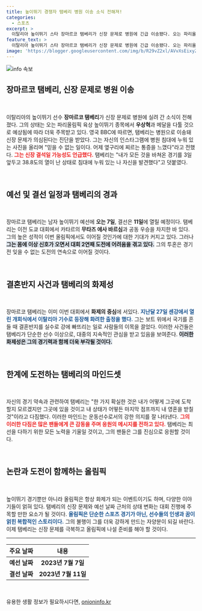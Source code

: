 ```yaml
---
title: 높이뛰기 경쟁자 탬베리 병원 이송 소식 전해져!
categories:
  - 스포츠
excerpt: >
  이탈리아 높이뛰기 스타 장마르코 탬베리가 신장 문제로 병원에 긴급 이송됐다. 오는 파리올림픽을 앞두고 그의 출전자체가 불투명해진 가운데, 탬베리는 어떻게든 경기에 나가겠다며 투혼을 다짐했다.
feature_text: >
  이탈리아 높이뛰기 스타 장마르코 탬베리가 신장 문제로 병원에 긴급 이송됐다. 오는 파리올림픽을 앞두고 그의 출전자체가 불투명해진 가운데, 탬베리는 어떻게든 경기에 나가겠다며 투혼을 다짐했다.
image: 'https://blogger.googleusercontent.com/img/b/R29vZ2xl/AVvXsEixyZcFfHzMRdzZMjFBmAUKJYCLCGyLL1o632UiGVXcaFdKo_bkvkuCioo0uUKlGfBVcT3P84aROyZIXSBEx3Aw5nCQ3pTgDom1WDC4m8eifvWiAmWEEVb4x6G_l8C0QH225ldMjyaFvpxGEBGNO37VmDTDMHGhJPq73UglMfDca1-0aw/s1600/blogspot.png'
---
```


<p><img src="https://blogger.googleusercontent.com/img/b/R29vZ2xl/AVvXsEixyZcFfHzMRdzZMjFBmAUKJYCLCGyLL1o632UiGVXcaFdKo_bkvkuCioo0uUKlGfBVcT3P84aROyZIXSBEx3Aw5nCQ3pTgDom1WDC4m8eifvWiAmWEEVb4x6G_l8C0QH225ldMjyaFvpxGEBGNO37VmDTDMHGhJPq73UglMfDca1-0aw/s1600/blogspot.png" alt="info 속보" /></p>

<h2 data-ke-size="size26">장마르코 탬베리, 신장 문제로 병원 이송</h2>

<p data-ke-size="size16">&nbsp;</p>

<p data-ke-size="size16">이탈리아의 높이뛰기 선수 <b>장마르코 탬베리</b>가 신장 문제로 병원에 실려 간 소식이 전해졌다. 그의 상태는 오는 파리올림픽 육상 높이뛰기 종목에서 <b>우상혁</b>과 메달을 다툴 것으로 예상됨에 따라 더욱 주목받고 있다. 영국 BBC에 따르면, 탬베리는 병원으로 이송돼 신장 문제가 의심된다는 진단을 받았다. 그는 자신의 인스타그램에 병원 침대에 누워 있는 사진을 올리며 "믿을 수 없는 일이다. 어제 옆구리에 찌르는 통증을 느꼈다"라고 전했다. <b><span style="color: #ee2323;">그는 신장 결석일 가능성도 언급했다.</span></b> 탬베리는 "내가 모든 것을 바쳐온 경기를 3일 앞두고 38.8도의 열이 난 상태로 침대에 누워 있는 나 자신을 발견했다"고 덧붙였다.</p>

<p data-ke-size="size16">&nbsp;</p>

<h2 data-ke-size="size26">예선 및 결선 일정과 탬베리의 경과</h2>

<p data-ke-size="size16">&nbsp;</p>

<p data-ke-size="size16">장마르코 탬베리는 남자 높이뛰기 예선에 <b>오는 7일</b>, 결선은 <b>11일</b>에 열릴 예정이다. 탬베리는 이전 도쿄 대회에서 카타르의 <b>무타즈 에사 바르심</b>과 공동 우승을 차지한 바 있다. 그의 높은 성적이 이번 올림픽에서도 이어질 것인가에 대한 기대가 커지고 있다. 그러나 <b><span style="background-color: #21538527;">그는 몸에 이상 신호가 오면서 대회 2연패 도전에 어려움을 겪고 있다.</span></b> 그의 투혼은 경기 전 잊을 수 없는 도전의 연속으로 이어질 것이다.</p>

<p data-ke-size="size16">&nbsp;</p>

<h2 data-ke-size="size26">결혼반지 사건과 탬베리의 화제성</h2>

<p data-ke-size="size16">&nbsp;</p>

<p data-ke-size="size16">장마르코 탬베리는 이미 이번 대회에서 <b>화제의 중심</b>에 서있다. <b><span style="color: #1a5490;">지난달 27일 센강에서 열린 개회식에서 이탈리아 기수로 등장해 화려한 출정을 했다.</span></b> 그는 보트 위에서 국기를 흔들 때 결혼반지를 실수로 강에 빠뜨리는 일로 사람들의 이목을 끌었다. 이러한 사건들은 탬베리가 단순한 선수 이상으로, 대중의 지속적인 관심을 받고 있음을 보여준다. <b><span style="background-color: #21538527;">이러한 화제성은 그의 경기력과 함께 더욱 부각될 것이다.</span></b></p>

<p data-ke-size="size16">&nbsp;</p>

<h2 data-ke-size="size26">한계에 도전하는 탬베리의 마인드셋</h2>

<p data-ke-size="size16">&nbsp;</p>

<p data-ke-size="size16">자신의 경기 약속과 관련하여 탬베리는 "한 가지 확실한 것은 내가 어떻게 그곳에 도착할지 모르겠지만 그곳에 있을 것이고 내 상태가 어떻든 마지막 점프까지 내 영혼을 받칠 것"이라고 다짐했다. 이러한 마인드는 운동선수로서의 강한 의지를 잘 나타낸다. <b><span style="color: #ee2323;">그의 이러한 다짐은 많은 팬들에게 큰 감동을 주며 응원의 메시지를 전하고 있다.</span></b> 탬베리는 최선을 다하기 위한 모든 노력을 기울일 것이고, 그의 팬들은 그를 진심으로 응원할 것이다.</p>

<p data-ke-size="size16">&nbsp;</p>

<h2 data-ke-size="size26">논란과 도전이 함께하는 올림픽</h2>

<p data-ke-size="size16">&nbsp;</p>

<p data-ke-size="size16">높이뛰기 경기뿐만 아니라 올림픽은 항상 화제가 되는 이벤트이기도 하며, 다양한 이야기들이 얽혀 있다. 탬베리의 신장 문제와 예선 날짜 근처의 상태 변화는 대회 진행에 주목할 만한 요소가 될 것이다. <b><span style="color: #1a5490;">올림픽은 단순한 스포츠 경기가 아닌, 선수들의 인생과 꿈이 얽힌 복합적인 스토리이다.</span></b> 그의 불행이 그를 더욱 강하게 만드는 자양분이 되길 바란다. 이제 탬베리는 신장 문제를 극복하고 올림픽에 나설 준비를 해야 할 것이다.</p>

<hr>

<table style="width: 100%;">
  <thead>
    <tr>
      <th style="text-align: center;">주요 날짜</th>
      <th style="text-align: center;">내용</th>
    </tr>
  </thead>
  <tbody>
    <tr>
      <td style="text-align: center; height: 17px;"><b>예선 날짜</b></td>
      <td style="text-align: center; height: 17px;"><b>2023년 7월 7일</b></td>
    </tr>
    <tr>
      <td style="text-align: center; height: 17px;"><b>결선 날짜</b></td>
      <td style="text-align: center; height: 17px;"><b>2023년 7월 11일</b></td>
    </tr>
  </tbody>
</table>

<p data-ke-size="size16">&nbsp;</p>
유용한 생활 정보가 필요하시다면, <a href="https://onioninfo.kr" rel="dofollow">onioninfo.kr</a>


